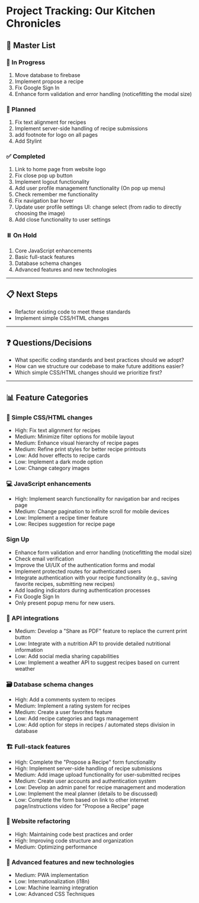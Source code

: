 # Project Tracking: Our Kitchen Chronicles

## 🚀 Master List

### 🔄 In Progress
1. Move database to firebase
2. Implement propose a recipe
3. Fix Google Sign In
4. Enhance form validation and error handling (noticefitting the modal size)

### 📅 Planned
1. Fix text alignment for recipes
2. Implement server-side handling of recipe submissions
3. add footnote for logo on all pages
4. Add Stylint

### ✅ Completed
1. Link to home page from website logo
2. Fix close pop up button
3. Implement logout functionality
4. Add user profile management functionality (On pop up menu)
5. Check remember me functionality
6. Fix navigation bar hover
7. Update user profile settings UI: change select (from radio to directly choosing the image)
8. Add close functionality to user settings


### ⏸️ On Hold
1. Core JavaScript enhancements
2. Basic full-stack features
3. Database schema changes
4. Advanced features and new technologies

---

## 📋 Next Steps
- Refactor existing code to meet these standards
- Implement simple CSS/HTML changes

---

## ❓ Questions/Decisions
- What specific coding standards and best practices should we adopt?
- How can we structure our codebase to make future additions easier?
- Which simple CSS/HTML changes should we prioritize first?

---

## 📊 Feature Categories

### 🎨 Simple CSS/HTML changes
- High: Fix text alignment for recipes
- Medium: Minimize filter options for mobile layout
- Medium: Enhance visual hierarchy of recipe pages
- Medium: Refine print styles for better recipe printouts
- Low: Add hover effects to recipe cards
- Low: Implement a dark mode option
- Low: Change category images

### 💻 JavaScript enhancements
- High: Implement search functionality for navigation bar and recipes page
- Medium: Change pagination to infinite scroll for mobile devices
- Low: Implement a recipe timer feature
- Low: Recipes suggestion for recipe page

### Sign Up
- Enhance form validation and error handling (noticefitting the modal size)
- Check email verification
- Improve the UI/UX of the authentication forms and modal
- Implement protected routes for authenticated users
- Integrate authentication with your recipe functionality (e.g., saving favorite recipes, submitting new recipes)
- Add loading indicators during authentication processes
- Fix Google Sign In
- Only present popup menu for new users.

### 🔌 API integrations
- Medium: Develop a "Share as PDF" feature to replace the current print button
- Low: Integrate with a nutrition API to provide detailed nutritional information
- Low: Add social media sharing capabilities
- Low: Implement a weather API to suggest recipes based on current weather

### 🗃️ Database schema changes
- High: Add a comments system to recipes
- Medium: Implement a rating system for recipes
- Medium: Create a user favorites feature
- Low: Add recipe categories and tags management
- Low: Add option for steps in recipes / automated steps division in database

### 🏗️ Full-stack features
- High: Complete the "Propose a Recipe" form functionality
- High: Implement server-side handling of recipe submissions
- Medium: Add image upload functionality for user-submitted recipes
- Medium: Create user accounts and authentication system
- Low: Develop an admin panel for recipe management and moderation
- Low: Implement the meal planner (details to be discussed)
- Low: Complete the form based on link to other internet page/instructions video for "Propose a Recipe" page

### 🔧 Website refactoring
- High: Maintaining code best practices and order
- High: Improving code structure and organization
- Medium: Optimizing performance

### 🚀 Advanced features and new technologies
- Medium: PWA implementation
- Low: Internationalization (i18n)
- Low: Machine learning integration
- Low: Advanced CSS Techniques